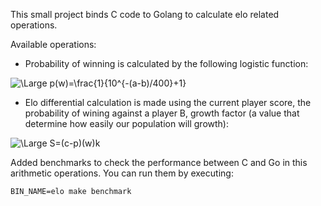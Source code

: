 This small project binds C code to Golang to calculate elo related operations.

Available operations:

* Probability of winning is calculated by the following logistic function:

<img src="https://latex.codecogs.com/svg.latex?\Large&space;p(w)=\frac{1}{10^{-(a-b)/400}+1}" title="\Large p(w)=\frac{1}{10^{-(a-b)/400}+1}" />
<br>

* Elo differential calculation is made using the current player score, the probability of wining against a player B, growth factor (a value that determine how easily our population will growth):

<img src="https://latex.codecogs.com/svg.latex?\Large&space;S=(c-p)(w)k" title="\Large S=(c-p)(w)k" />
<br>

Added benchmarks to check the performance between C and Go in this arithmetic operations.
You can run them by executing:
```
BIN_NAME=elo make benchmark
``` 
